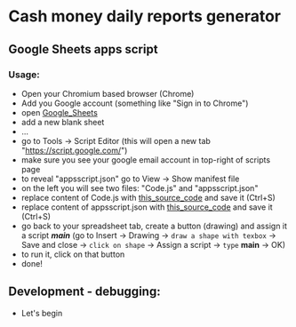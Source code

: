# Cash money daily reports generator
## Google Sheets apps script 

### Usage:
- Open your Chromium based browser (Chrome)
- Add you Google account (something like "Sign in to Chrome")
- open [Google_Sheets](https://docs.google.com/spreadsheets/u/0/)
- add a new blank sheet
- ...
- go to Tools -> Script Editor (this will open a new tab "https://script.google.com/")
- make sure you see your google email account in top-right of scripts page
- to reveal "appsscript.json" go to View -> Show manifest file
- on the left you will see two files: "Code.js" and "appsscript.json"
- replace content of Code.js with [this_source_code](https://raw.githubusercontent.com/CosminEugenDinu/google-sheets-cash-money-report/master/src/Code.js?token=AIUO72HOICO3J6NKDCJYRPS7UU4HA) and save it (Ctrl+S)
- replace content of appsscript.json with [this_source_code](https://raw.githubusercontent.com/CosminEugenDinu/google-sheets-cash-money-report/master/src/appsscript.json?token=AIUO72GGV2Q3GOEJABET56S7UU5QO) and save it (Ctrl+S)
- go back to your spreadsheet tab, create a button (drawing) and assign it a script ***main***
(go to Insert -> Drawing -> `draw a shape with texbox` -> Save and close -> `click on shape` -> Assign a script -> `type` **main** -> OK)
- to run it, click on that button
- done!

## Development - debugging:
- Let's begin
